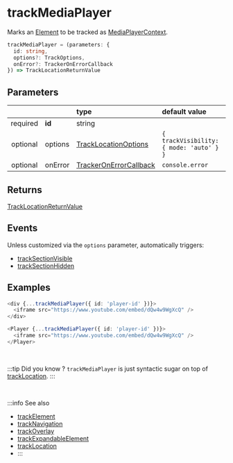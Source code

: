 # trackMediaPlayer

Marks an [Element](/tracking/core-concepts/elements.md#elements) to be tracked as [MediaPlayerContext](/taxonomy/location-contexts/MediaPlayerContext.md).

```typescript
trackMediaPlayer = (parameters: {
  id: string,
  options?: TrackOptions,
  onError?: TrackerOnErrorCallback
}) => TrackLocationReturnValue
```

## Parameters
|          |         | type                                                                                   | default value
| :-:      | :--     | :--                                                                                    | :--           
| required | **id**  | string                                                                                 |
| optional | options | [TrackLocationOptions](/tracking/api-reference/interfaces/TrackLocationOptions.md)     | `{ trackVisibility: { mode: 'auto' } }`
| optional | onError | [TrackerOnErrorCallback](/tracking/api-reference/interfaces/TrackerOnErrorCallback.md) | `console.error`

## Returns
[TrackLocationReturnValue](/tracking/api-reference/interfaces/TrackLocationReturnValue.md)

## Events
Unless customized via the `options` parameter, automatically triggers:

- [trackSectionVisible](/tracking/api-reference/event-trackers/trackSectionVisible.md)
- [trackSectionHidden](/tracking/api-reference/event-trackers/trackSectionHidden.md)

## Examples

```typescript jsx
<div {...trackMediaPlayer({ id: 'player-id' })}>
  <iframe src="https://www.youtube.com/embed/dQw4w9WgXcQ" />  
</div>
```

```typescript jsx
<Player {...trackMediaPlayer({ id: 'player-id' })}>
  <iframe src="https://www.youtube.com/embed/dQw4w9WgXcQ" />
</Player>
```

<br />

:::tip Did you know ?
`trackMediaPlayer` is just syntactic sugar on top of [trackLocation](/tracking/api-reference/low-level/trackLocation.md).
:::

<br />


:::info See also
- [trackElement](/tracking/api-reference/location-trackers/trackElement.md)
- [trackNavigation](/tracking/api-reference/location-trackers/trackNavigation.md)
- [trackOverlay](/tracking/api-reference/location-trackers/trackOverlay.md)
- [trackExpandableElement](/tracking/api-reference/location-trackers/trackExpandableElement.md)
- [trackLocation](/tracking/api-reference/low-level/trackLocation.md)
- :::
